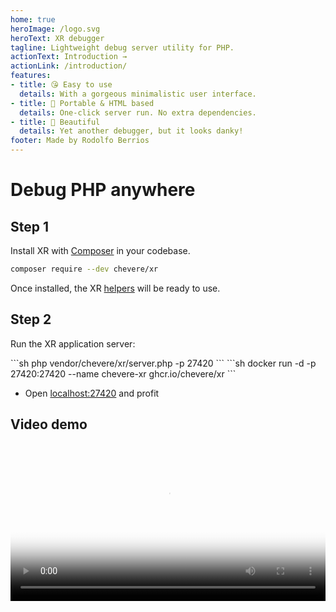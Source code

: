 ```yaml
---
home: true
heroImage: /logo.svg
heroText: XR debugger
tagline: Lightweight debug server utility for PHP.
actionText: Introduction →
actionLink: /introduction/
features:
- title: 😘 Easy to use
  details: With a gorgeous minimalistic user interface.
- title: 🍒 Portable & HTML based
  details: One-click server run. No extra dependencies.
- title: 🦄 Beautiful
  details: Yet another debugger, but it looks danky!
footer: Made by Rodolfo Berrios
---
```


# Debug PHP anywhere

## Step 1

Install XR with [Composer](https://getcomposer.org/) in your codebase.

```sh
composer require --dev chevere/xr
```

Once installed, the XR [helpers](helpers/README.md) will be ready to use.

## Step 2

Run the XR application server:

<code-group>
<code-block title="🐘 PHP">
```sh
php vendor/chevere/xr/server.php -p 27420
```
</code-block>

<code-block title="🐳 Docker">
```sh
docker run -d -p 27420:27420 --name chevere-xr ghcr.io/chevere/xr
```
</code-block>
</code-group>

* Open [localhost:27420](http://localhost:27420) and profit

## Video demo

<video width="100%" poster="./src/social/github.png" controls>
    <source src="./src/video/cremino.mp4" type="video/mp4">
</video>
